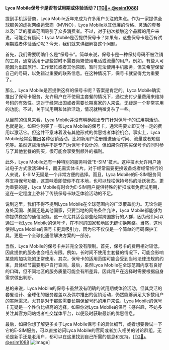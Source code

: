 **Lyca Mobile保号卡是否有试用期或体验活动？[[TG💪+ @esim1088](https://t.me/s/esim1088)]**

提到手机运营商，Lyca Mobile近年来成为许多用户关注的焦点。作为一家提供全球服务的虚拟网络运营商（MVNO），Lyca Mobile以其低廉的价格、灵活的套餐以及广泛的覆盖范围吸引了众多消费者。不过，对于初次接触这个品牌的用户来说，可能会有疑问：Lyca Mobile是否提供保号卡？如果有，这些保号卡是否有试用期或者体验活动呢？今天，我们就来详细解答这个问题。

首先，我们需要明确什么是“保号卡”。简单来说，保号卡是一种保持号码不被注销的工具，通常适用于那些暂时不需要频繁使用电话或流量的用户。例如，有些人可能因为出国旅行、工作繁忙或者其他原因，暂时无法使用手机服务，但又希望保留自己的号码，以免错过重要的联系信息。在这种情况下，保号卡就显得尤为重要了。

那么，Lyca Mobile是否提供这样的保号卡呢？答案是肯定的。Lyca Mobile确实推出了保号卡服务，允许用户在不使用主套餐的情况下，通过支付少量费用来维持号码的有效性。这对于经常出国或者需要长期离家的人来说，无疑是一个非常实用的功能。不过，关于试用期和体验活动，情况就稍微复杂了一些。

从目前的信息来看，Lyca Mobile并没有明确推出专门针对保号卡的试用期活动。也就是说，如果你购买了一张Lyca Mobile的保号卡，通常需要立即支付一定的费用以激活它。但这并不意味着没有其他形式的优惠或者体验机会。事实上，Lyca Mobile经常会推出各种促销活动，比如新用户注册赠送通话时间、流量或者短信包等。虽然这些活动并不是专门为保号卡设计的，但如果你在购买保号卡的同时参与了其他套餐的购买，很可能会享受到额外的福利。

此外，Lyca Mobile还有一种特别的服务叫做“E-SIM”技术。这种技术允许用户通过电子方式激活SIM卡，而无需实体卡片。对于经常需要更换设备或者经常旅行的人来说，E-SIM无疑是一个非常方便的选择。而且，Lyca Mobile的E-SIM服务同样支持保号功能，这意味着即使你不在本地，也可以轻松保持号码的活跃状态。更为重要的是，Lyca Mobile有时会为E-SIM用户提供特殊的折扣或者免费试用期，这在一定程度上弥补了传统保号卡缺乏体验活动的不足。

说到这里，我们不得不提到Lyca Mobile在全球范围内的广泛覆盖能力。无论你是身处英国、美国还是其他国家，只要当地的网络条件允许，Lyca Mobile都能够为你提供稳定的通信服务。这一点尤其适合那些经常跨国旅行的人群，因为他们可以通过一张Lyca Mobile的保号卡，在不同的国家和地区无缝切换网络。当然，这也使得Lyca Mobile的保号卡更具吸引力，因为它不仅仅是一个简单的号码保护工具，更是一个全球化通信解决方案的一部分。

当然，Lyca Mobile的保号卡并非完全没有限制。首先，保号卡的费用相对较低，因此提供的服务也会相应有限。例如，长时间不使用主套餐的情况下，可能会影响某些附加功能的正常使用。其次，保号卡的适用范围可能会受到当地法律法规的约束，具体细节需要用户自行查阅。最后，虽然Lyca Mobile在全球范围内享有良好的口碑，但不同地区的服务质量可能会有所差异，因此用户在选择时需要根据自身需求做出判断。

总的来说，Lyca Mobile的保号卡虽然没有明确的试用期或体验活动，但其灵活的套餐设计、全球化的服务覆盖以及偶尔推出的促销活动，仍然能够满足大多数用户的实际需求。尤其是对于那些需要长期保留号码的用户来说，Lyca Mobile的保号卡无疑是一个性价比极高的选择。如果你对Lyca Mobile的保号卡感兴趣，不妨多关注其官方网站或者社交媒体平台，以便及时获取最新的优惠信息。

最后，如果你想了解更多关于Lyca Mobile保号卡的具体细节，或者想要尝试一下它的E-SIM服务，可以直接访问Lyca Mobile的官网或者加入相关的讨论群组。无论是新手还是老用户，都可以在这里找到自己所需的信息和支持。[[TG💪+ @esim1088](https://t.me/s/esim1088) ![Image](https://i.postimg.cc/4NQfJmqS/Snipaste-2025-05-13-00-14-12.png)]